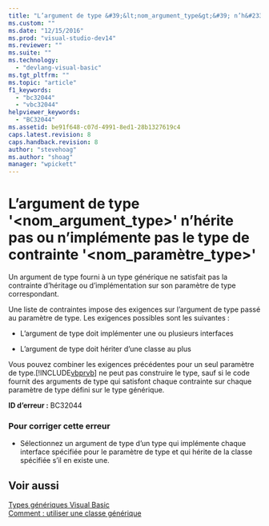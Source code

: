 ```yaml
---
title: "L’argument de type &#39;&lt;nom_argument_type&gt;&#39; n’h&#233;rite pas ou n’impl&#233;mente pas le type de contrainte &#39;&lt;nom_param&#232;tre_type&gt;&#39; | Microsoft Docs"
ms.custom: ""
ms.date: "12/15/2016"
ms.prod: "visual-studio-dev14"
ms.reviewer: ""
ms.suite: ""
ms.technology: 
  - "devlang-visual-basic"
ms.tgt_pltfrm: ""
ms.topic: "article"
f1_keywords: 
  - "bc32044"
  - "vbc32044"
helpviewer_keywords: 
  - "BC32044"
ms.assetid: be91f648-c07d-4991-8ed1-28b1327619c4
caps.latest.revision: 8
caps.handback.revision: 8
author: "stevehoag"
ms.author: "shoag"
manager: "wpickett"
---
```

# L’argument de type &#39;&lt;nom_argument_type&gt;&#39; n’h&#233;rite pas ou n’impl&#233;mente pas le type de contrainte &#39;&lt;nom_param&#232;tre_type&gt;&#39;
Un argument de type fourni à un type générique ne satisfait pas la contrainte d’héritage ou d’implémentation sur son paramètre de type correspondant.  
  
 Une liste de contraintes impose des exigences sur l’argument de type passé au paramètre de type. Les exigences possibles sont les suivantes :  
  
-   L’argument de type doit implémenter une ou plusieurs interfaces  
  
-   L’argument de type doit hériter d’une classe au plus  
  
 Vous pouvez combiner les exigences précédentes pour un seul paramètre de type.[!INCLUDE[vbprvb](../code-quality/includes/vbprvb_md.md)] ne peut pas construire le type, sauf si le code fournit des arguments de type qui satisfont chaque contrainte sur chaque paramètre de type défini sur le type générique.  
  
 **ID d’erreur :** BC32044  
  
### Pour corriger cette erreur  
  
-   Sélectionnez un argument de type d’un type qui implémente chaque interface spécifiée pour le paramètre de type et qui hérite de la classe spécifiée s’il en existe une.  
  
## Voir aussi  
 [Types génériques Visual Basic](/dotnet/visual-basic/programming-guide/language-features/data-types/generic-types)   
 [Comment : utiliser une classe générique](../Topic/How%20to:%20Use%20a%20Generic%20Class%20\(Visual%20Basic\).md)